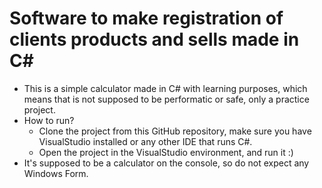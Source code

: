 # Software to make registration of clients products and sells made in C#

* This is a simple calculator made in C# with learning purposes, which means that is not supposed to be performatic or safe, only a practice project.
* How to run?
  * Clone the project from this GitHub repository, make sure you have VisualStudio installed or any other IDE that runs C#.
  *  Open the project in the VisualStudio environment, and run it :)
* It's supposed to be a calculator on the console, so do not expect any Windows Form.
